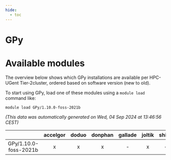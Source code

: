 ```yaml
---
hide:
  - toc
---
```


GPy
===

# Available modules


The overview below shows which GPy installations are available per HPC-UGent Tier-2cluster, ordered based on software version (new to old).

To start using GPy, load one of these modules using a `module load` command like:

```shell
module load GPy/1.10.0-foss-2021b
```

*(This data was automatically generated on Wed, 04 Sep 2024 at 13:46:56 CEST)*  

| |accelgor|doduo|donphan|gallade|joltik|shinx|skitty|
| :---: | :---: | :---: | :---: | :---: | :---: | :---: | :---: |
|GPy/1.10.0-foss-2021b|x|x|x|-|x|-|x|
